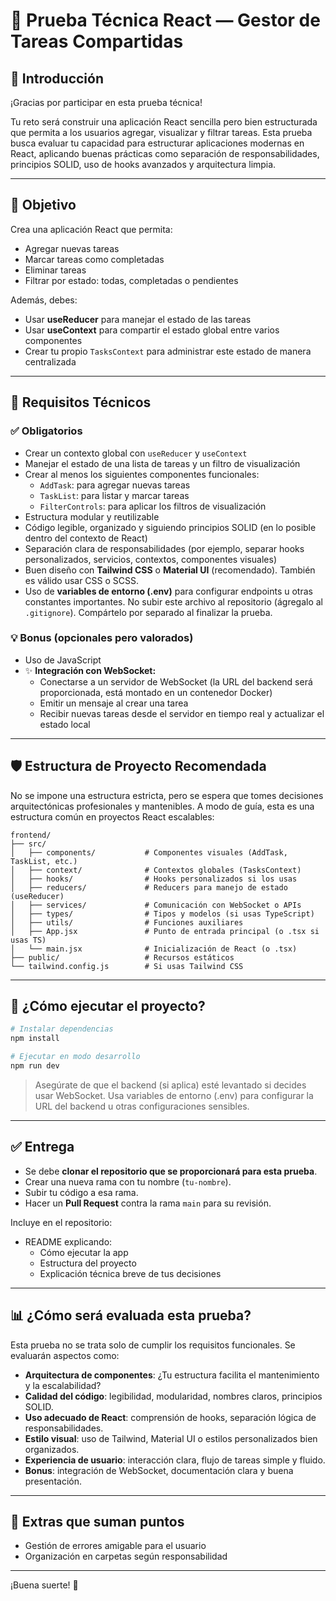 # 🌟 Prueba Técnica React — Gestor de Tareas Compartidas

## 👋 Introducción

¡Gracias por participar en esta prueba técnica!

Tu reto será construir una aplicación React sencilla pero bien estructurada que permita a los usuarios agregar, visualizar y filtrar tareas. Esta prueba busca evaluar tu capacidad para estructurar aplicaciones modernas en React, aplicando buenas prácticas como separación de responsabilidades, principios SOLID, uso de hooks avanzados y arquitectura limpia.

---

## 🌟 Objetivo

Crea una aplicación React que permita:

- Agregar nuevas tareas
- Marcar tareas como completadas
- Eliminar tareas
- Filtrar por estado: todas, completadas o pendientes

Además, debes:

- Usar **useReducer** para manejar el estado de las tareas
- Usar **useContext** para compartir el estado global entre varios componentes
- Crear tu propio `TasksContext` para administrar este estado de manera centralizada

---

## 🧐 Requisitos Técnicos

### ✅ Obligatorios

- Crear un contexto global con `useReducer` y `useContext`
- Manejar el estado de una lista de tareas y un filtro de visualización
- Crear al menos los siguientes componentes funcionales:
  - `AddTask`: para agregar nuevas tareas
  - `TaskList`: para listar y marcar tareas
  - `FilterControls`: para aplicar los filtros de visualización
- Estructura modular y reutilizable
- Código legible, organizado y siguiendo principios SOLID (en lo posible dentro del contexto de React)
- Separación clara de responsabilidades (por ejemplo, separar hooks personalizados, servicios, contextos, componentes visuales)
- Buen diseño con **Tailwind CSS** o **Material UI** (recomendado). También es válido usar CSS o SCSS.
- Uso de **variables de entorno (.env)** para configurar endpoints u otras constantes importantes. No subir este archivo al repositorio (ágregalo al `.gitignore`). Compártelo por separado al finalizar la prueba.

### 💡 Bonus (opcionales pero valorados)

- Uso de JavaScript
- ✨ **Integración con WebSocket:**
  - Conectarse a un servidor de WebSocket (la URL del backend será proporcionada, está montado en un contenedor Docker)
  - Emitir un mensaje al crear una tarea
  - Recibir nuevas tareas desde el servidor en tiempo real y actualizar el estado local

---

## 🛡️ Estructura de Proyecto Recomendada

No se impone una estructura estricta, pero se espera que tomes decisiones arquitectónicas profesionales y mantenibles. A modo de guía, esta es una estructura común en proyectos React escalables:

```
frontend/
├── src/
│   ├── components/           # Componentes visuales (AddTask, TaskList, etc.)
│   ├── context/              # Contextos globales (TasksContext)
│   ├── hooks/                # Hooks personalizados si los usas
│   ├── reducers/             # Reducers para manejo de estado (useReducer)
│   ├── services/             # Comunicación con WebSocket o APIs
│   ├── types/                # Tipos y modelos (si usas TypeScript)
│   ├── utils/                # Funciones auxiliares
│   ├── App.jsx               # Punto de entrada principal (o .tsx si usas TS)
│   └── main.jsx              # Inicialización de React (o .tsx)
├── public/                   # Recursos estáticos
└── tailwind.config.js        # Si usas Tailwind CSS
```

---

## 🚀 ¿Cómo ejecutar el proyecto?

```bash
# Instalar dependencias
npm install

# Ejecutar en modo desarrollo
npm run dev
```

> Asegúrate de que el backend (si aplica) esté levantado si decides usar WebSocket.
> Usa variables de entorno (.env) para configurar la URL del backend u otras configuraciones sensibles.

---

## ✅ Entrega

- Se debe **clonar el repositorio que se proporcionará para esta prueba**.
- Crear una nueva rama con tu nombre (`tu-nombre`).
- Subir tu código a esa rama.
- Hacer un **Pull Request** contra la rama `main` para su revisión.

Incluye en el repositorio:

- README explicando:
  - Cómo ejecutar la app
  - Estructura del proyecto
  - Explicación técnica breve de tus decisiones

---

## 📊 ¿Cómo será evaluada esta prueba?

Esta prueba no se trata solo de cumplir los requisitos funcionales. Se evaluarán aspectos como:

- **Arquitectura de componentes**: ¿Tu estructura facilita el mantenimiento y la escalabilidad?
- **Calidad del código**: legibilidad, modularidad, nombres claros, principios SOLID.
- **Uso adecuado de React**: comprensión de hooks, separación lógica de responsabilidades.
- **Estilo visual**: uso de Tailwind, Material UI o estilos personalizados bien organizados.
- **Experiencia de usuario**: interacción clara, flujo de tareas simple y fluido.
- **Bonus**: integración de WebSocket, documentación clara y buena presentación.

---

## 🚪 Extras que suman puntos

- Gestión de errores amigable para el usuario
- Organización en carpetas según responsabilidad

---

¡Buena suerte! 💪
